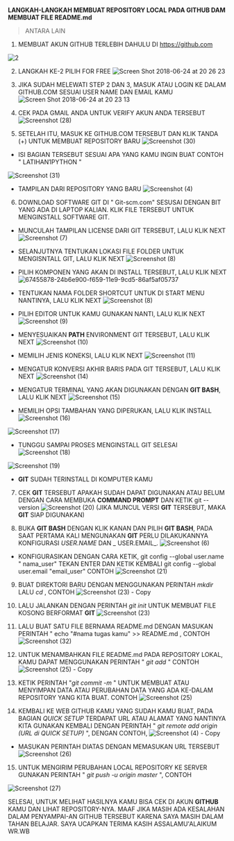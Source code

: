 **LANGKAH-LANGKAH MEMBUAT REPOSITORY LOCAL PADA GITHUB DAM MEMBUAT FILE README.md**
> ANTARA LAIN
1. MEMBUAT AKUN GITHUB TERLEBIH DAHULU DI https://github.com 

![2](https://user-images.githubusercontent.com/56834389/67529286-88004580-f670-11e9-998a-dfe0ffb292e6.PNG)
 
2. LANGKAH KE-2  PILIH FOR FREE
![Screen Shot 2018-06-24 at 20 26 23](https://user-images.githubusercontent.com/56834389/67529417-f2b18100-f670-11e9-9f73-f5e2dc91788c.png)

3. JIKA SUDAH MELEWATI STEP 2 DAN 3, MASUK ATAU LOGIN KE DALAM GITHUB.COM SESUAI USER NAME DAN EMAIL KAMU
![Screen Shot 2018-06-24 at 20 23 13](https://user-images.githubusercontent.com/56834389/67529727-da8e3180-f671-11e9-9b45-e3be7a45b0fe.png)

4. CEK PADA GMAIL ANDA UNTUK VERIFY AKUN ANDA TERSEBUT
![Screenshot (28)](https://user-images.githubusercontent.com/56834389/67529875-4a9cb780-f672-11e9-86d9-0e1953e8ca39.png)

5. SETELAH ITU, MASUK KE GITHUB.COM TERSEBUT DAN KLIK TANDA (+) UNTUK MEMBUAT REPOSITORY BARU
![Screenshot (30)](https://user-images.githubusercontent.com/56834389/67530263-6a80ab00-f673-11e9-9f2d-6a538e1b7b7c.png)

- ISI BAGIAN TERSEBUT SESUAI APA YANG KAMU INGIN BUAT CONTOH " LATIHAN1PYTHON "

![Screenshot (31)](https://user-images.githubusercontent.com/56834389/67530650-9e100500-f674-11e9-90cd-bb3083433939.png)

-  TAMPILAN DARI REPOSITORY YANG BARU
![Screenshot (4)](https://user-images.githubusercontent.com/56834389/67530808-25f60f00-f675-11e9-8b65-112cb44d2761.png)

6. DOWNLOAD SOFTWARE GIT DI " Git-scm.com" SESUSAI DENGAN BIT YANG ADA DI LAPTOP KALIAN. KLIK FILE TERSEBUT UNTUK MENGINSTALL SOFTWARE GIT.

- MUNCULAH  TAMPILAN LICENSE DARI GIT TERSEBUT, LALU KLIK NEXT
![Screenshot (7)](https://user-images.githubusercontent.com/56834389/67531110-27740700-f676-11e9-87aa-c341228b4826.png)

- SELANJUTNYA TENTUKAN LOKASI FILE FOLDER UNTUK MENGISNTALL GIT, LALU KLIK NEXT
![Screenshot (8)](https://user-images.githubusercontent.com/56834389/67531211-97828d00-f676-11e9-8f0a-7561d9a35304.png)

- PILIH KOMPONEN YANG AKAN DI INSTALL TERSEBUT, LALU KLIK NEXT
![67455878-24b6e900-f659-11e9-9cd5-86af5af05737](https://user-images.githubusercontent.com/56834389/67531564-044a5700-f678-11e9-99e6-57c24e04e8a4.jpg)

- TENTUKAN NAMA FOLDER SHORTCUT UNTUK DI START MENU NANTINYA, LALU KLIK NEXT
![Screenshot (8)](https://user-images.githubusercontent.com/56834389/67531676-7622a080-f678-11e9-8899-1d36a5cdcaef.png)

- PILIH EDITOR UNTUK KAMU GUNAKAN NANTI, LALU KLIK NEXT
![Screenshot (9)](https://user-images.githubusercontent.com/56834389/67531725-9fdbc780-f678-11e9-849d-dd329d483a28.png)

- MENYESUAIKAN **PATH** ENVIRONMENT GIT TERSEBUT, LALU KLIK NEXT
![Screenshot (10)](https://user-images.githubusercontent.com/56834389/67531795-e3cecc80-f678-11e9-88e6-e94dd9d8986b.png)

- MEMILIH JENIS KONEKSI, LALU KLIK NEXT
![Screenshot (11)](https://user-images.githubusercontent.com/56834389/67531899-41fbaf80-f679-11e9-8db2-5efec31e90d9.png)

- MENGATUR KONVERSI AKHIR BARIS PADA GIT TERSEBUT, LALU KLIK NEXT
![Screenshot (14)](https://user-images.githubusercontent.com/56834389/67532258-7a4fbd80-f67a-11e9-9b85-f91e8e2e8161.png)

- MENGATUR TERMINAL YANG AKAN DIGUNAKAN DENGAN **GIT BASH**, LALU KLIK NEXT
![Screenshot (15)](https://user-images.githubusercontent.com/56834389/67532309-a408e480-f67a-11e9-9aac-13e528291839.png)

- MEMILIH OPSI TAMBAHAN YANG DIPERUKAN, LALU KLIK INSTALL 
![Screenshot (16)](https://user-images.githubusercontent.com/56834389/67532357-cac71b00-f67a-11e9-9086-c4d1d9ec6e69.png)

![Screenshot (17)](https://user-images.githubusercontent.com/56834389/67532437-0e218980-f67b-11e9-9b88-ac268603aadc.png)

- TUNGGU SAMPAI PROSES MENGINSTALL GIT SELESAI
![Screenshot (18)](https://user-images.githubusercontent.com/56834389/67532523-59d43300-f67b-11e9-84da-36cb6f37bee6.png)

![Screenshot (19)](https://user-images.githubusercontent.com/56834389/67532537-6c4e6c80-f67b-11e9-9925-6d53dc8f02f1.png)

- **GIT** SUDAH TERINSTALL DI KOMPUTER KAMU

7. CEK **GIT** TERSEBUT APAKAH SUDAH DAPAT DIGUNAKAN ATAU BELUM DENGAN CARA MEMBUKA **COMMAND PROMPT** DAN KETIK git --version
![Screenshot (20)](https://user-images.githubusercontent.com/56834389/67532868-ce5ba180-f67c-11e9-90c7-fb81b444664d.png)
(JIKA MUNCUL VERSI **GIT** TERSEBUT, MAKA **GIT** SIAP DIGUNAKAN)

8. BUKA **GIT BASH** DENGAN KLIK KANAN DAN PILIH **GIT BASH**, PADA SAAT PERTAMA KALI MENGUNAKAN **GIT** PERLU DILAKUKANNYA KONFIGURASI _USER.NAME_ DAN _ USER.EMAIL_.
![Screenshot (6)](https://user-images.githubusercontent.com/56834389/67533139-c8b28b80-f67d-11e9-92d3-293eef1e3468.png)

- KONFIGURASIKAN DENGAN CARA KETIK, git config --global user.name " nama_user" TEKAN ENTER DAN KETIK KEMBALI git config --global user.email "email_user" CONTOH
![Screenshot (21)](https://user-images.githubusercontent.com/56834389/67533322-673eec80-f67e-11e9-9ec0-8f91cf497f5d.png)

9. BUAT DIREKTORI BARU DENGAN MENGGUNAKAN PERINTAH _mkdir_ LALU _cd_ , CONTOH
![Screenshot (23) - Copy](https://user-images.githubusercontent.com/56834389/67533643-af124380-f67f-11e9-89d5-6a27562d3c31.png)

10. LALU JALANKAN DENGAN PERINTAH _git init_ UNTUK MEMBUAT FILE KOSONG BERFORMAT **GIT**
![Screenshot (23)](https://user-images.githubusercontent.com/56834389/67533863-68711900-f680-11e9-873c-ff1089b8eb41.png)

11. LALU BUAT SATU FILE BERNAMA README.md DENGAN MASUKAN PERINTAH " echo "#nama tugas kamu" >> README.md , CONTOH
![Screenshot (32)](https://user-images.githubusercontent.com/56834389/67534220-00233700-f682-11e9-8841-5e18dbabf43b.png)

12. UNTUK MENAMBAHKAN FILE README.md PADA REPOSITORY LOKAL, KAMU DAPAT MENGGUNAKAN PERINTAH " _git add_ " CONTOH
![Screenshot (25) - Copy](https://user-images.githubusercontent.com/56834389/67534394-c30b7480-f682-11e9-87af-3bb65284273b.png)

13. KETIK PERINTAH "_git commit -m_ " UNTUK MEMBUAT ATAU MENYIMPAN DATA ATAU PERUBAHAN DATA YANG ADA KE-DALAM REPOSITORY YANG KITA BUAT. CONTOH
![Screenshot (25)](https://user-images.githubusercontent.com/56834389/67534581-a7ed3480-f683-11e9-888c-f5f5ccbe25ec.png)

14. KEMBALI KE WEB GITHUB KAMU YANG SUDAH KAMU BUAT, PADA BAGIAN _QUICK SETUP_ TERDAPAT URL ATAU ALAMAT YANG NANTINYA KITA GUNAKAN KEMBALI DENGAN PERINTAH " _git remote add origin (URL di QUICK SETUP)_ ", DENGAN CONTOH, 
![Screenshot (4) - Copy](https://user-images.githubusercontent.com/56834389/67534941-50e85f00-f685-11e9-83cc-e3101f2724e3.png)
- MASUKAN PERINTAH DIATAS DENGAN MEMASUKAN URL TERSEBUT
![Screenshot (26)](https://user-images.githubusercontent.com/56834389/67535076-dbc95980-f685-11e9-9675-d95754e6d022.png)

15. UNTUK MENGIRIM PERUBAHAN LOCAL REPOSITORY KE SERVER GUNAKAN PERINTAH " _git push -u origin master_ ", CONTOH

![Screenshot (27)](https://user-images.githubusercontent.com/56834389/67535183-5c885580-f686-11e9-8cd9-894c7b50fc75.png)

SELESAI, UNTUK MELIHAT HASILNYA KAMU BISA CEK DI AKUN **GITHUB** KAMU DAN LIHAT REPOSITORY-NYA. MAAF JIKA MASIH ADA KESALAHAN DALAM PENYAMPAI-AN GITHUB TERSEBUT KARENA SAYA MASIH DALAM TAHAN BELAJAR. SAYA UCAPKAN TERIMA KASIH
ASSALAMU'ALAIKUM WR.WB
